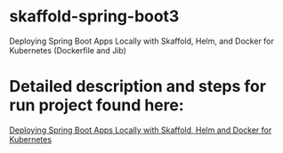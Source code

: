 ﻿# skaffold-spring-boot3

Deploying Spring Boot Apps Locally with Skaffold, Helm, and Docker for Kubernetes (Dockerfile and Jib)

# Detailed description and steps for run project found here: 
[Deploying Spring Boot Apps Locally with Skaffold, Helm and Docker for Kubernetes](https://jarmx.blogspot.com/2023/11/deploying-spring-boot-apps-locally-with.html)
